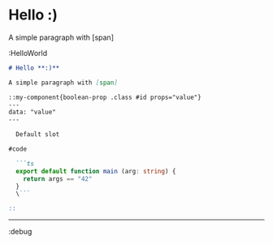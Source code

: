 # Hello **:)**

A simple paragraph with [span]

:HelloWorld



```md
# Hello **:)**

A simple paragraph with [span]

::my-component{boolean-prop .class #id props="value"}
---
data: "value"
---

  Default slot

#code

  ```ts
  export default function main (arg: string) {
    return args == "42"
  }
  \```

::

```

---

:debug
